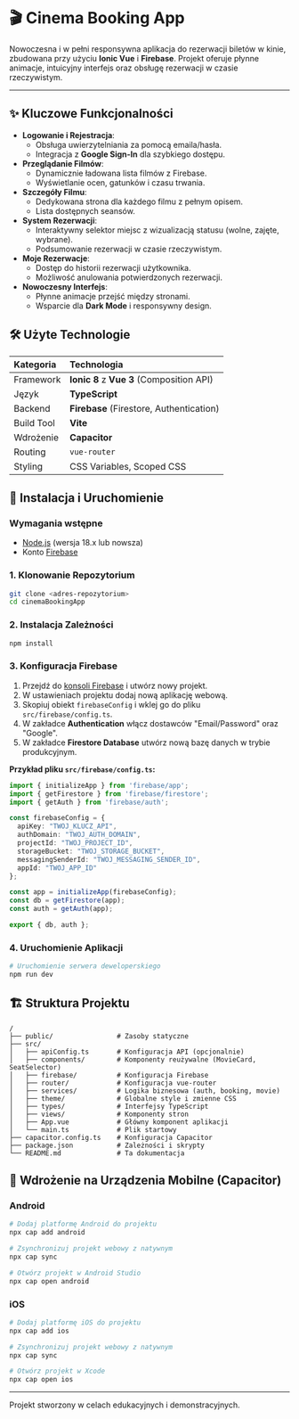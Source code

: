 # 🎬 Cinema Booking App

Nowoczesna i w pełni responsywna aplikacja do rezerwacji biletów w kinie, zbudowana przy użyciu **Ionic Vue** i **Firebase**. Projekt oferuje płynne animacje, intuicyjny interfejs oraz obsługę rezerwacji w czasie rzeczywistym.

---

## ✨ Kluczowe Funkcjonalności

-   **Logowanie i Rejestracja**:
    -   Obsługa uwierzytelniania za pomocą emaila/hasła.
    -   Integracja z **Google Sign-In** dla szybkiego dostępu.
-   **Przeglądanie Filmów**:
    -   Dynamicznie ładowana lista filmów z Firebase.
    -   Wyświetlanie ocen, gatunków i czasu trwania.
-   **Szczegóły Filmu**:
    -   Dedykowana strona dla każdego filmu z pełnym opisem.
    -   Lista dostępnych seansów.
-   **System Rezerwacji**:
    -   Interaktywny selektor miejsc z wizualizacją statusu (wolne, zajęte, wybrane).
    -   Podsumowanie rezerwacji w czasie rzeczywistym.
-   **Moje Rezerwacje**:
    -   Dostęp do historii rezerwacji użytkownika.
    -   Możliwość anulowania potwierdzonych rezerwacji.
-   **Nowoczesny Interfejs**:
    -   Płynne animacje przejść między stronami.
    -   Wsparcie dla **Dark Mode** i responsywny design.

## 🛠️ Użyte Technologie

| Kategoria  | Technologia                                          |
| :--------- | :--------------------------------------------------- |
| Framework  | **Ionic 8** z **Vue 3** (Composition API)            |
| Język      | **TypeScript**                                       |
| Backend    | **Firebase** (Firestore, Authentication)             |
| Build Tool | **Vite**                                             |
| Wdrożenie  | **Capacitor**                                        |
| Routing    | `vue-router`                                         |
| Styling    | CSS Variables, Scoped CSS                            |

## 🚀 Instalacja i Uruchomienie

### Wymagania wstępne

-   [Node.js](https://nodejs.org/) (wersja 18.x lub nowsza)
-   Konto [Firebase](https://firebase.google.com/)

### 1. Klonowanie Repozytorium

```bash
git clone <adres-repozytorium>
cd cinemaBookingApp
```

### 2. Instalacja Zależności

```bash
npm install
```

### 3. Konfiguracja Firebase

1.  Przejdź do [konsoli Firebase](https://console.firebase.google.com/) i utwórz nowy projekt.
2.  W ustawieniach projektu dodaj nową aplikację webową.
3.  Skopiuj obiekt `firebaseConfig` i wklej go do pliku `src/firebase/config.ts`.
4.  W zakładce **Authentication** włącz dostawców "Email/Password" oraz "Google".
5.  W zakładce **Firestore Database** utwórz nową bazę danych w trybie produkcyjnym.

**Przykład pliku `src/firebase/config.ts`:**

```typescript
import { initializeApp } from 'firebase/app';
import { getFirestore } from 'firebase/firestore';
import { getAuth } from 'firebase/auth';

const firebaseConfig = {
  apiKey: "TWOJ_KLUCZ_API",
  authDomain: "TWOJ_AUTH_DOMAIN",
  projectId: "TWOJ_PROJECT_ID",
  storageBucket: "TWOJ_STORAGE_BUCKET",
  messagingSenderId: "TWOJ_MESSAGING_SENDER_ID",
  appId: "TWOJ_APP_ID"
};

const app = initializeApp(firebaseConfig);
const db = getFirestore(app);
const auth = getAuth(app);

export { db, auth };
```

### 4. Uruchomienie Aplikacji

```bash
# Uruchomienie serwera deweloperskiego
npm run dev
```

## 🏗️ Struktura Projektu

```
/
├── public/                # Zasoby statyczne
├── src/
│   ├── apiConfig.ts       # Konfiguracja API (opcjonalnie)
│   ├── components/        # Komponenty reużywalne (MovieCard, SeatSelector)
│   ├── firebase/          # Konfiguracja Firebase
│   ├── router/            # Konfiguracja vue-router
│   ├── services/          # Logika biznesowa (auth, booking, movie)
│   ├── theme/             # Globalne style i zmienne CSS
│   ├── types/             # Interfejsy TypeScript
│   ├── views/             # Komponenty stron
│   ├── App.vue            # Główny komponent aplikacji
│   └── main.ts            # Plik startowy
├── capacitor.config.ts    # Konfiguracja Capacitor
├── package.json           # Zależności i skrypty
└── README.md              # Ta dokumentacja
```

## 📱 Wdrożenie na Urządzenia Mobilne (Capacitor)

### Android

```bash
# Dodaj platformę Android do projektu
npx cap add android

# Zsynchronizuj projekt webowy z natywnym
npx cap sync

# Otwórz projekt w Android Studio
npx cap open android
```

### iOS

```bash
# Dodaj platformę iOS do projektu
npx cap add ios

# Zsynchronizuj projekt webowy z natywnym
npx cap sync

# Otwórz projekt w Xcode
npx cap open ios
```

---

Projekt stworzony w celach edukacyjnych i demonstracyjnych. 